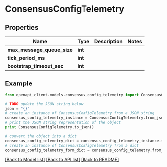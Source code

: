 # ConsensusConfigTelemetry


## Properties
Name | Type | Description | Notes
------------ | ------------- | ------------- | -------------
**max_message_queue_size** | **int** |  | 
**tick_period_ms** | **int** |  | 
**bootstrap_timeout_sec** | **int** |  | 

## Example

```python
from openapi_client.models.consensus_config_telemetry import ConsensusConfigTelemetry

# TODO update the JSON string below
json = "{}"
# create an instance of ConsensusConfigTelemetry from a JSON string
consensus_config_telemetry_instance = ConsensusConfigTelemetry.from_json(json)
# print the JSON string representation of the object
print ConsensusConfigTelemetry.to_json()

# convert the object into a dict
consensus_config_telemetry_dict = consensus_config_telemetry_instance.to_dict()
# create an instance of ConsensusConfigTelemetry from a dict
consensus_config_telemetry_form_dict = consensus_config_telemetry.from_dict(consensus_config_telemetry_dict)
```
[[Back to Model list]](../README.md#documentation-for-models) [[Back to API list]](../README.md#documentation-for-api-endpoints) [[Back to README]](../README.md)


